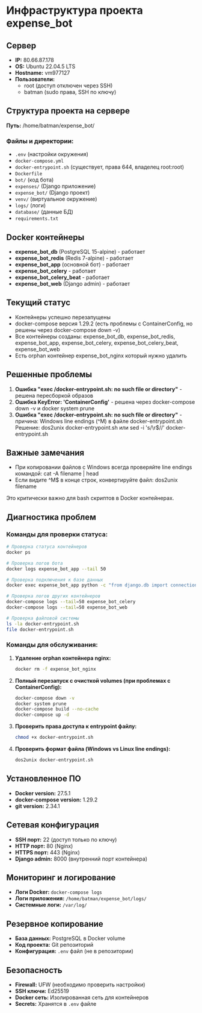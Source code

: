 # Инфраструктура проекта expense_bot

## Сервер
- **IP:** 80.66.87.178
- **OS:** Ubuntu 22.04.5 LTS
- **Hostname:** vm977127
- **Пользователи:**
  - root (доступ отключен через SSH)
  - batman (sudo права, SSH по ключу)

## Структура проекта на сервере
**Путь:** /home/batman/expense_bot/

### Файлы и директории:
- `.env` (настройки окружения)
- `docker-compose.yml`
- `docker-entrypoint.sh` (существует, права 644, владелец root:root)
- `Dockerfile`
- `bot/` (код бота)
- `expenses/` (Django приложение)
- `expense_bot/` (Django проект)
- `venv/` (виртуальное окружение)
- `logs/` (логи)
- `database/` (данные БД)
- `requirements.txt`

## Docker контейнеры
- **expense_bot_db** (PostgreSQL 15-alpine) - работает
- **expense_bot_redis** (Redis 7-alpine) - работает  
- **expense_bot_app** (основной бот) - работает
- **expense_bot_celery** - работает
- **expense_bot_celery_beat** - работает
- **expense_bot_web** (Django admin) - работает

## Текущий статус
- Контейнеры успешно перезапущены
- docker-compose версия 1.29.2 (есть проблемы с ContainerConfig, но решены через docker-compose down -v)
- Все контейнеры созданы: expense_bot_db, expense_bot_redis, expense_bot_app, expense_bot_celery, expense_bot_celery_beat, expense_bot_web
- Есть orphan контейнер expense_bot_nginx который нужно удалить

## Решенные проблемы
1. **Ошибка "exec /docker-entrypoint.sh: no such file or directory"** - решена пересборкой образов
2. **Ошибка KeyError: 'ContainerConfig'** - решена через docker-compose down -v и docker system prune
3. **Ошибка "exec /docker-entrypoint.sh: no such file or directory"** - причина: Windows line endings (^M) в файле docker-entrypoint.sh
   Решение: dos2unix docker-entrypoint.sh или sed -i 's/\r$//' docker-entrypoint.sh

## Важные замечания
- При копировании файлов с Windows всегда проверяйте line endings командой: cat -A filename | head
- Если видите ^M$ в конце строк, конвертируйте файл: dos2unix filename

Это критически важно для bash скриптов в Docker контейнерах.

## Диагностика проблем

### Команды для проверки статуса:
```bash
# Проверка статуса контейнеров
docker ps

# Проверка логов бота
docker logs expense_bot_app --tail 50

# Проверка подключения к базе данных
docker exec expense_bot_app python -c "from django.db import connection; cursor = connection.cursor(); print('DB connection successful!')"

# Проверка логов других контейнеров
docker-compose logs --tail=50 expense_bot_celery
docker-compose logs --tail=50 expense_bot_web

# Проверка файловой системы
ls -la docker-entrypoint.sh
file docker-entrypoint.sh
```

### Команды для обслуживания:
1. **Удаление orphan контейнера nginx:**
   ```bash
   docker rm -f expense_bot_nginx
   ```

2. **Полный перезапуск с очисткой volumes (при проблемах с ContainerConfig):**
   ```bash
   docker-compose down -v
   docker system prune
   docker-compose build --no-cache
   docker-compose up -d
   ```

3. **Проверить права доступа к entrypoint файлу:**
   ```bash
   chmod +x docker-entrypoint.sh
   ```

4. **Проверить формат файла (Windows vs Linux line endings):**
   ```bash
   dos2unix docker-entrypoint.sh
   ```

## Установленное ПО
- **Docker version:** 27.5.1
- **docker-compose version:** 1.29.2
- **git version:** 2.34.1

## Сетевая конфигурация
- **SSH порт:** 22 (доступ только по ключу)
- **HTTP порт:** 80 (Nginx)
- **HTTPS порт:** 443 (Nginx)
- **Django admin:** 8000 (внутренний порт контейнера)

## Мониторинг и логирование
- **Логи Docker:** `docker-compose logs`
- **Логи приложения:** `/home/batman/expense_bot/logs/`
- **Системные логи:** `/var/log/`

## Резервное копирование
- **База данных:** PostgreSQL в Docker volume
- **Код проекта:** Git репозиторий
- **Конфигурация:** `.env` файл (не в репозитории)

## Безопасность
- **Firewall:** UFW (необходимо проверить настройки)
- **SSH ключи:** Ed25519
- **Docker сеть:** Изолированная сеть для контейнеров
- **Secrets:** Хранятся в `.env` файле